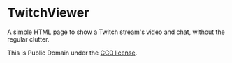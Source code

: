 # TwitchViewer

A simple HTML page to show a Twitch stream's video and chat, without the regular clutter.

This is Public Domain under the [CC0 license](http://creativecommons.org/publicdomain/zero/1.0/).
